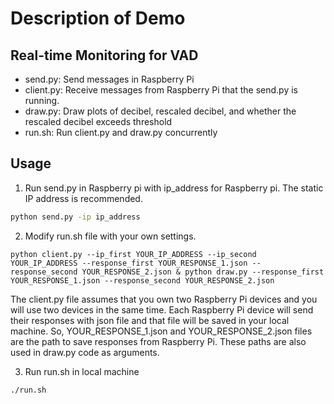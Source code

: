 # Description of Demo

## Real-time Monitoring for VAD
- send.py: Send messages in Raspberry Pi
- client.py: Receive messages from Raspberry Pi that the send.py is running. 
- draw.py: Draw plots of decibel, rescaled decibel, and whether the rescaled decibel exceeds threshold
- run.sh: Run client.py and draw.py concurrently

## Usage

1. Run send.py in Raspberry pi with ip_address for Raspberry pi. The static IP address is recommended.
```sh
python send.py -ip ip_address 
```

2. Modify run.sh file with your own settings.
```
python client.py --ip_first YOUR_IP_ADDRESS --ip_second YOUR_IP_ADDRESS --response_first YOUR_RESPONSE_1.json --response_second YOUR_RESPONSE_2.json & python draw.py --response_first YOUR_RESPONSE_1.json --response_second YOUR_RESPONSE_2.json
```
The client.py file assumes that you own two Raspberry Pi devices and you will use two devices in the same time. Each Raspberry Pi device will send their responses with json file and that file will be saved in your local machine. So, YOUR_RESPONSE_1.json and YOUR_RESPONSE_2.json files are the path to save responses from Raspberry Pi. These paths are also used in draw.py code as arguments.

3. Run run.sh in local machine 
```sh
./run.sh
```

